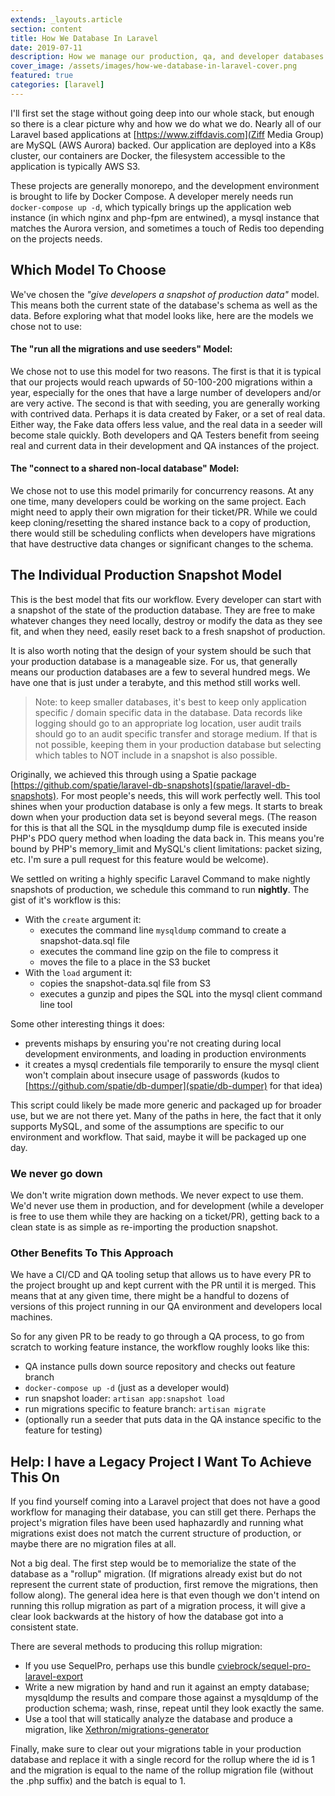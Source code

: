 ```yaml
---
extends: _layouts.article
section: content
title: How We Database In Laravel
date: 2019-07-11
description: How we manage our production, qa, and developer databases for our Laravel Projects 
cover_image: /assets/images/how-we-database-in-laravel-cover.png
featured: true
categories: [laravel]
---
```


I'll first set the stage without going deep into our whole stack, but enough so there is a clear picture why and how we do what we do.  Nearly all of our Laravel based applications at [https://www.ziffdavis.com](Ziff Media Group) are MySQL (AWS Aurora) backed.  Our application are deployed into a K8s cluster, our containers are Docker, the filesystem accessible to the application is typically AWS S3.

These projects are generally monorepo, and the development environment is brought to life by Docker Compose. A developer merely needs run `docker-compose up -d`, which typically brings up the application web instance (in which nginx and php-fpm are entwined), a mysql instance that matches the Aurora version, and sometimes a touch of Redis too depending on the projects needs.

## Which Model To Choose

We've chosen the *"give developers a snapshot of production data"* model. This means both the current state of the database's schema as well as the data. Before exploring what that model looks like, here are the models we chose not to use:

#### The "run all the migrations and use seeders" Model:

We chose not to use this model for two reasons.  The first is that it is typical that our projects would reach upwards of 50-100-200 migrations within a year, especially for the ones that have a large number of developers and/or are very active.  The second is that with seeding, you are generally working with contrived data.  Perhaps it is data created by Faker, or a set of real data. Either way, the Fake data offers less value, and the real data in a seeder will become stale quickly.  Both developers and QA Testers benefit from seeing real and current data in their development and QA instances of the project.

#### The "connect to a shared non-local database" Model:

We chose not to use this model primarily for concurrency reasons.  At any one time, many developers could be working on the same project.  Each might need to apply their own migration for their ticket/PR.  While we could keep cloning/resetting the shared instance back to a copy of production, there would still be scheduling conflicts when developers have migrations that have destructive data changes or significant changes to the schema.

## The Individual Production Snapshot Model

This is the best model that fits our workflow. Every developer can start with a snapshot of the state of the production database. They are free to make whatever changes they need locally, destroy or modify the data as they see fit, and when they need, easily reset back to a fresh snapshot of production.

It is also worth noting that the design of your system should be such that your production database is a manageable size.  For us, that generally means our production databases are a few to several hundred megs. We have one that is just under a terabyte, and this method still works well.

> Note: to keep smaller databases, it's best to keep only application specific / domain specific data in the database. Data records like logging should go to an appropriate log location, user audit trails should go to an audit specific transfer and storage medium.  If that is not possible, keeping them in your production database but selecting which tables to NOT include in a snapshot is also possible.

Originally, we achieved this through using a Spatie package [https://github.com/spatie/laravel-db-snapshots](spatie/laravel-db-snapshots). For most people's needs, this will work perfectly well. This tool shines when your production database is only a few megs.  It starts to break down when your production data set is beyond several megs. (The reason for this is that all the SQL in the mysqldump dump file is executed inside PHP's PDO query method when loading the data back in. This means you're bound by PHP's memory_limit and MySQL's client limitations: packet sizing, etc. I'm sure a pull request for this feature would be welcome).

We settled on writing a highly specific Laravel Command to make nightly snapshots of production, we schedule this command to run **nightly**.  The gist of it's workflow is this:

- With the `create` argument it:
    - executes the command line `mysqldump` command to create a snapshot-data.sql file
    - executes the command line gzip on the file to compress it
    - moves the file to a place in the S3 bucket
- With the `load` argument it:
    - copies the snapshot-data.sql file from S3
    - executes a gunzip and pipes the SQL into the mysql client command line tool

Some other interesting things it does:

- prevents mishaps by ensuring you're not creating during local development environments, and loading in production environments
- it creates a mysql credentials file temporarily to ensure the mysql client won't complain about insecure usage of passwords (kudos to [https://github.com/spatie/db-dumper](spatie/db-dumper) for that idea)

<script src="https://gist.github.com/ralphschindler/f29eba49eed76d384210a59daf900020.js"></script>

This script could likely be made more generic and packaged up for broader use, but we are not there yet. Many of the paths in here, the fact that it only supports MySQL, and some of the assumptions are specific to our environment and workflow. That said, maybe it will be packaged up one day.

### We never go down

We don't write migration down methods. We never expect to use them. We'd never use them in production, and for development (while a developer is free to use them while they are hacking on a ticket/PR), getting back to a clean state is as simple as re-importing the production snapshot.

### Other Benefits To This Approach

We have a CI/CD and QA tooling setup that allows us to have every PR to the project brought up and kept current with the PR until it is merged.  This means that at any given time, there might be a handful to dozens of versions of this project running in our QA environment and developers local machines.

So for any given PR to be ready to go through a QA process, to go from scratch to working feature instance, the workflow roughly looks like this:

- QA instance pulls down source repository and checks out feature branch
- `docker-compose up -d` (just as a developer would)
- run snapshot loader: `artisan app:snapshot load`
- run migrations specific to feature branch: `artisan migrate`
- (optionally run a seeder that puts data in the QA instance specific to the feature for testing)

## Help: I have a Legacy Project I Want To Achieve This On

If you find yourself coming into a Laravel project that does not have a good workflow for managing their database, you can still get there.  Perhaps the project's migration files have been used haphazardly and running what migrations exist does not match the current structure of production, or maybe there are no migration files at all.

Not a big deal. The first step would be to memorialize the state of the database as a "rollup" migration. (If migrations already exist but do not represent the current state of production, first remove the migrations, then follow along).  The general idea here is that even though we don't intend on running this rollup migration as part of a migration process, it will give a clear look backwards at the history of how the database got into a consistent state.

There are several methods to producing this rollup migration:

- If you use SequelPro, perhaps use this bundle [cviebrock/sequel-pro-laravel-export](https://github.com/cviebrock/sequel-pro-laravel-export)
- Write a new migration by hand and run it against an empty database; mysqldump the results and compare those against a mysqldump of the production schema; wash, rinse, repeat until they look exactly the same.
- Use a tool that will statically analyze the database and produce a migration, like [Xethron/migrations-generator](https://github.com/Xethron/migrations-generator)

Finally, make sure to clear out your migrations table in your production database and replace it with a single record for the rollup where the id is 1 and the migration is equal to the name of the rollup migration file (without the .php suffix) and the batch is equal to 1.


